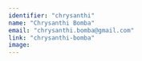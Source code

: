 ```yaml
---
identifier: "chrysanthi"
name: "Chrysanthi Bomba"
email: "chrysanthi.bomba@gmail.com"
link: "chrysanthi-bomba"
image: 
---
```


